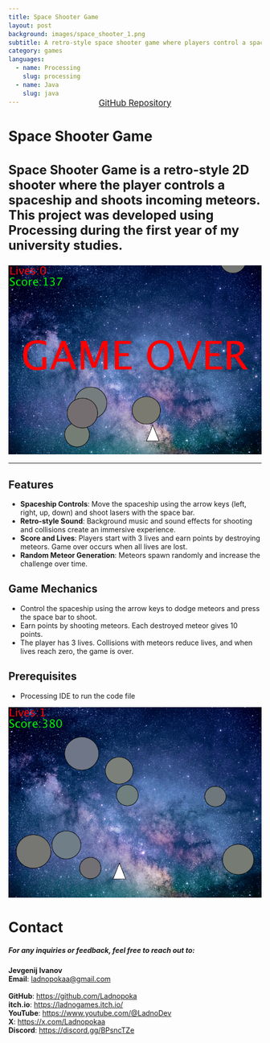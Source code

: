```yaml
---
title: Space Shooter Game
layout: post
background: images/space_shooter_1.png
subtitle: A retro-style space shooter game where players control a spaceship to destroy incoming meteors.
category: games
languages: 
  - name: Processing
    slug: processing
  - name: Java
    slug: java
---
```


<div style="text-align: center; margin-top: -30px; margin-bottom: 25px; scale: 1">
  <a href="https://github.com/Ladnopoka/SpaceShooter" target="_blank" class="btn btn-primary" style="padding: 10px 20px; font-size: 1.2em;">GitHub Repository</a>
</div>

# Space Shooter Game
<h3 style="font-size: 25px">
Space Shooter Game is a retro-style 2D shooter where the player controls a spaceship and shoots incoming meteors. This project was developed using Processing during the first year of my university studies.
</h3>

<div style="text-align: center;">
  <img src="/images/space_shooter_2.png" alt="Space Shooter Screenshot" />
</div>
<hr>

## Features
- **Spaceship Controls**: Move the spaceship using the arrow keys (left, right, up, down) and shoot lasers with the space bar.
- **Retro-style Sound**: Background music and sound effects for shooting and collisions create an immersive experience.
- **Score and Lives**: Players start with 3 lives and earn points by destroying meteors. Game over occurs when all lives are lost.
- **Random Meteor Generation**: Meteors spawn randomly and increase the challenge over time.

## Game Mechanics
- Control the spaceship using the arrow keys to dodge meteors and press the space bar to shoot.
- Earn points by shooting meteors. Each destroyed meteor gives 10 points.
- The player has 3 lives. Collisions with meteors reduce lives, and when lives reach zero, the game is over.

## Prerequisites
- Processing IDE to run the code file

<div style="text-align: center;">
  <img src="/images/space_shooter_1.png" alt="Space Shooter Screenshot" />
</div>

# Contact
##### For any inquiries or feedback, feel free to reach out to:

**Jevgenij Ivanov** <br>
**Email**: ladnopokaa@gmail.com <br><br>
**GitHub**: https://github.com/Ladnopoka <br>
**itch.io**: https://ladnogames.itch.io/ <br>
**YouTube**: https://www.youtube.com/@LadnoDev <br>
**X**: https://x.com/Ladnopokaa <br>
**Discord**: https://discord.gg/BPsncTZe
